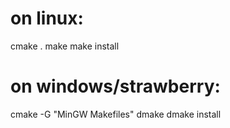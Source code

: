 # on linux:

cmake . 
make 
make install

# on windows/strawberry:

cmake -G "MinGW Makefiles"
dmake 
dmake install 
